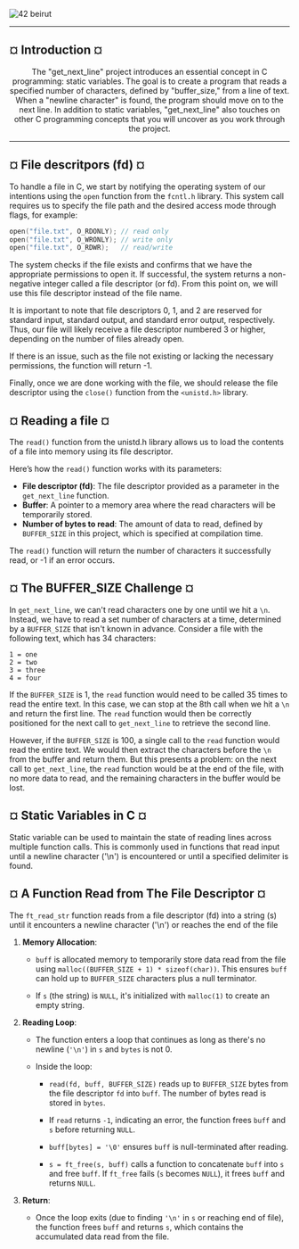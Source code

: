 ![42 beirut](https://media.licdn.com/dms/image/D4E3DAQGxvimpQQFi_A/image-scale_191_1128/0/1695893480399/42_beirut_cover?e=2147483647&v=beta&t=oNrMR2IXjtfu3XXV-uSUW8wI98g19yUUHZ0XuhtX2NE)

---
## ¤ Introduction ¤

<p align="center">The "get_next_line" project introduces an essential concept in C programming: static variables. The goal is to create a program that reads a specified number of characters, defined by "buffer_size," from a line of text. When a "newline character" is found, the program should move on to the next line. In addition to static variables, "get_next_line" also touches on other C programming concepts that you will uncover as you work through the project.</p>

---

##  ¤ File descritpors (fd) ¤
To handle a file in C, we start by notifying the operating system of our intentions using the `open` function from the `fcntl.h` library. This system call requires us to specify the file path and the desired access mode through flags, for example:

```c
open("file.txt", O_RDONLY); // read only
open("file.txt", O_WRONLY); // write only
open("file.txt", O_RDWR);   // read/write
```

The system checks if the file exists and confirms that we have the appropriate permissions to open it. If successful, the system returns a non-negative integer called a file descriptor (or fd). From this point on, we will use this file descriptor instead of the file name.

It is important to note that file descriptors 0, 1, and 2 are reserved for standard input, standard output, and standard error output, respectively. Thus, our file will likely receive a file descriptor numbered 3 or higher, depending on the number of files already open.

If there is an issue, such as the file not existing or lacking the necessary permissions, the function will return -1.

Finally, once we are done working with the file, we should release the file descriptor using the `close()` function from the `<unistd.h>` library.

## ¤ Reading a file ¤
The  `read()` function from the unistd.h library allows us to load the contents of a file into memory using its file descriptor. 

Here’s how the `read()` function works with its parameters:

- **File descriptor (fd)**: The file descriptor provided as a parameter in the `get_next_line` function.
- **Buffer**: A pointer to a memory area where the read characters will be temporarily stored.
- **Number of bytes to read**: The amount of data to read, defined by `BUFFER_SIZE` in this project, which is specified at compilation time.

The `read()` function will return the number of characters it successfully read, or -1 if an error occurs.

## ¤ The BUFFER_SIZE Challenge ¤
In `get_next_line`, we can't read characters one by one until we hit a `\n`. Instead, we have to read a set number of characters at a time, determined by a `BUFFER_SIZE` that isn't known in advance. Consider a file with the following text, which has 34 characters:

```
1 = one
2 = two
3 = three
4 = four
```

If the `BUFFER_SIZE` is 1, the `read` function would need to be called 35 times to read the entire text. In this case, we can stop at the 8th call when we hit a `\n` and return the first line. The `read` function would then be correctly positioned for the next call to `get_next_line` to retrieve the second line.

However, if the `BUFFER_SIZE` is 100, a single call to the `read` function would read the entire text. We would then extract the characters before the `\n` from the buffer and return them. But this presents a problem: on the next call to `get_next_line`, the `read` function would be at the end of the file, with no more data to read, and the remaining characters in the buffer would be lost.

## ¤ Static Variables in C ¤
Static variable can be used to maintain the state of reading lines across multiple function calls. This is commonly used in functions that read input until a newline character ('\n') is encountered or until a specified delimiter is found.
## ¤ A Function Read from The File Descriptor ¤
The `ft_read_str` function reads from a file descriptor (fd) into a string (s) until it encounters a newline character ('\n') or reaches the end of the file

1. **Memory Allocation**:
   - `buff` is allocated memory to temporarily store data read from the file using `malloc((BUFFER_SIZE + 1) * sizeof(char))`. This ensures `buff` can hold up to `BUFFER_SIZE` characters plus a null terminator.

   - If `s` (the string) is `NULL`, it's initialized with `malloc(1)` to create an empty string.

2. **Reading Loop**:
   - The function enters a loop that continues as long as there's no newline (`'\n'`) in `s` and `bytes` is not 0.
   
   - Inside the loop:
     - `read(fd, buff, BUFFER_SIZE)` reads up to `BUFFER_SIZE` bytes from the file descriptor `fd` into `buff`. The number of bytes read is stored in `bytes`.
     
     - If `read` returns `-1`, indicating an error, the function frees `buff` and `s` before returning `NULL`.
     
     - `buff[bytes] = '\0'` ensures `buff` is null-terminated after reading.
     
     - `s = ft_free(s, buff)` calls a function  to concatenate `buff` into `s` and free `buff`. If `ft_free` fails (`s` becomes `NULL`), it frees `buff` and returns `NULL`.

3. **Return**:
   - Once the loop exits (due to finding `'\n'` in `s` or reaching end of file), the function frees `buff` and returns `s`, which contains the accumulated data read from the file.
